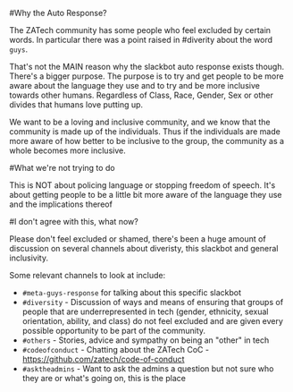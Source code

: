 #Why the Auto Response?

The ZATech community has some people who feel excluded by certain words. In particular there was a point raised in #diverity about the word `guys`.

That's not the MAIN reason why the slackbot auto response exists though. There's a bigger purpose. The purpose is to try and get people to be more aware about the language they use and to try and be more inclusive towards other humans. Regardless of Class, Race, Gender, Sex or other divides that humans love putting up.

We want to be a loving and inclusive community, and we know that the community is made up of the individuals. Thus if the individuals are made more aware of how better to be inclusive to the group, the community as a whole becomes more inclusive.


#What we're not trying to do

This is NOT about policing language or stopping freedom of speech.
It's about getting people to be a little bit more aware of the language they use and the implications thereof



#I don't agree with this, what now?

Please don't feel excluded or shamed, there's been a huge amount of discussion on several channels about diveristy, this slackbot and general inclusivity.

Some relevant channels to look at include:
* `#meta-guys-response` for talking about this specific slackbot
* `#diversity` - Discussion of ways and means of ensuring that groups of people that are underrepresented in tech (gender, ethnicity, sexual orientation, ability, and class) do not feel excluded and are given every possible opportunity to be part of the community.
* `#others` - Stories, advice and sympathy on being an "other" in tech
* `#codeofconduct` - Chatting about the ZATech CoC - https://github.com/zatech/code-of-conduct
* `#asktheadmins` - Want to ask the admins a question but not sure who they are or what's going on, this is the place